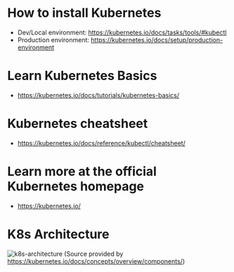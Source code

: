 # How to install Kubernetes
- Dev/Local environment: https://kubernetes.io/docs/tasks/tools/#kubectl
- Production environment: https://kubernetes.io/docs/setup/production-environment
# Learn Kubernetes Basics
- https://kubernetes.io/docs/tutorials/kubernetes-basics/
# Kubernetes cheatsheet
- https://kubernetes.io/docs/reference/kubectl/cheatsheet/
# Learn more at the official Kubernetes homepage
- https://kubernetes.io/
# K8s Architecture
![k8s-architecture](https://d33wubrfki0l68.cloudfront.net/2475489eaf20163ec0f54ddc1d92aa8d4c87c96b/e7c81/images/docs/components-of-kubernetes.svg)
(Source provided by https://kubernetes.io/docs/concepts/overview/components/)
